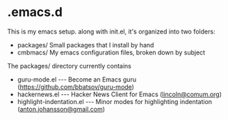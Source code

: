 .emacs.d
========

This is my emacs setup.  along with init.el, it's organized into two folders:

* packages/ Small packages that I install by hand
* cmbmacs/ My emacs configuration files, broken down by subject

The packages/ directory currently contains

* guru-mode.el --- Become an Emacs guru (https://github.com/bbatsov/guru-mode)
* hackernews.el --- Hacker News Client for Emacs (lincoln@comum.org)
* highlight-indentation.el --- Minor modes for highlighting indentation (anton.johansson@gmail.com)
